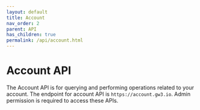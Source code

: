 ```yaml
---
layout: default
title: Account
nav_order: 2
parent: API
has_children: true
permalink: /api/account.html
---
```


# Account API

The Account API is for querying and performing operations related to your account.
The endpoint for account API is `https://account.gw3.io`.
Admin permission is required to access these APIs.

